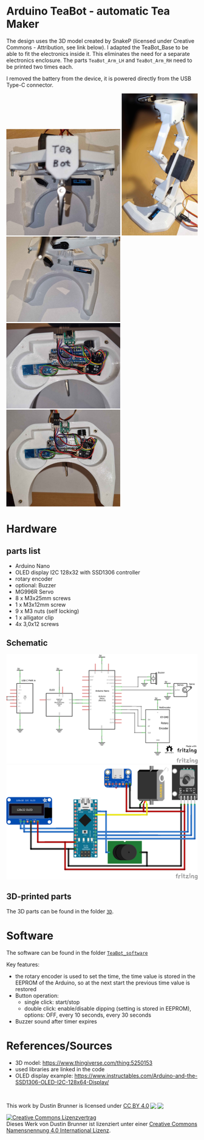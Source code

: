 # Arduino TeaBot - automatic Tea Maker
The design uses the 3D model created by SnakeP (licensed under Creative Commons - Attribution, see link below). I adapted the TeaBot_Base to be able to fit the electronics inside it. This eliminates the need for a separate electronics enclosure. The parts `TeaBot_Arm_LH` and `TeaBot_Arm_RH` need to be printed two times each.

I removed the battery from the device, it is powered directly from the USB Type-C connector.

<img src="images/Tea_Bot_1.jpg" width="300px">
<img src="images/Tea_Bot_2.jpg" width="200px">
<img src="images/Tea_Bot_3.jpg" width="300px">
<img src="images/Tea_Bot_4.jpg" width="300px">
<img src="images/Tea_Bot_5.jpg" width="300px">

# Hardware

## parts list
- Arduino Nano
- OLED display I2C 128x32 with SSD1306 controller
- rotary encoder
- optional: Buzzer
- MG996R Servo
- 8 x M3x25mm screws
- 1 x M3x12mm screw
- 9 x M3 nuts (self locking)
- 1 x alligator clip
- 4x 3,0x12 screws

## Schematic
<img src="TeaBot_Schaltplan.png" width="600px">

<img src="TeaBot_Steckplatine.png" width="600px">

## 3D-printed parts
The 3D parts can be found in the folder [`3D`](3D).


# Software
The software can be found in the folder [`TeaBot_software`](TeaBot_software)

Key features:
- the rotary encoder is used to set the time, the time value is stored in the EEPROM of the Arduino, so at the next start the previous time value is restored
- Button operation: 
    - single click: start/stop
    - double click: enable/disable dipping (setting is stored in EEPROM), options: OFF, every 10 seconds, every 30 seconds
- Buzzer sound after timer expires



# References/Sources
- 3D model: https://www.thingiverse.com/thing:5250153
- used libraries are linked in the code
- OLED display example: https://www.instructables.com/Arduino-and-the-SSD1306-OLED-I2C-128x64-Display/

<br>
<p xmlns:dct="http://purl.org/dc/terms/" xmlns:cc="http://creativecommons.org/ns#" class="license-text">This work by <span property="cc:attributionName">Dustin Brunner</span> is licensed under <a rel="license" href="https://creativecommons.org/licenses/by/4.0">CC BY 4.0<img style="height:15px!important;margin-left:3px;vertical-align:text-bottom;" src="https://mirrors.creativecommons.org/presskit/icons/cc.svg?ref=chooser-v1" /><img style="height:15px!important;margin-left:3px;vertical-align:text-bottom;" src="https://mirrors.creativecommons.org/presskit/icons/by.svg?ref=chooser-v1" /></a></p>

<a rel="license" href="http://creativecommons.org/licenses/by/4.0/"><img alt="Creative Commons Lizenzvertrag" style="border-width:0" src="https://i.creativecommons.org/l/by/4.0/88x31.png" /></a><br />Dieses Werk von <span xmlns:cc="http://creativecommons.org/ns#" property="cc:attributionName">Dustin Brunner</span> ist lizenziert unter einer <a rel="license" href="http://creativecommons.org/licenses/by/4.0/">Creative Commons Namensnennung 4.0 International Lizenz</a>.
